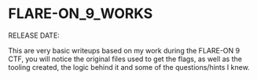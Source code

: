 # FLARE-ON_9_WORKS

RELEASE DATE:

This are very basic writeups based on my work during the FLARE-ON 9 CTF, you will notice the original files used to get the flags, as well as the tooling created,
the logic behind it and some of the questions/hints I knew.
